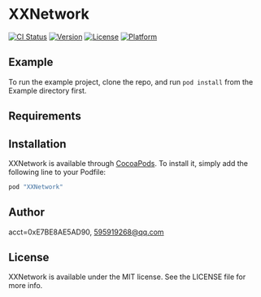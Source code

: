 # XXNetwork

[![CI Status](http://img.shields.io/travis/acct<blob>=0xE7BE8AE5AD90/XXNetwork.svg?style=flat)](https://travis-ci.org/acct<blob>=0xE7BE8AE5AD90/XXNetwork)
[![Version](https://img.shields.io/cocoapods/v/XXNetwork.svg?style=flat)](http://cocoapods.org/pods/XXNetwork)
[![License](https://img.shields.io/cocoapods/l/XXNetwork.svg?style=flat)](http://cocoapods.org/pods/XXNetwork)
[![Platform](https://img.shields.io/cocoapods/p/XXNetwork.svg?style=flat)](http://cocoapods.org/pods/XXNetwork)

## Example

To run the example project, clone the repo, and run `pod install` from the Example directory first.

## Requirements

## Installation

XXNetwork is available through [CocoaPods](http://cocoapods.org). To install
it, simply add the following line to your Podfile:

```ruby
pod "XXNetwork"
```

## Author

acct<blob>=0xE7BE8AE5AD90, 595919268@qq.com

## License

XXNetwork is available under the MIT license. See the LICENSE file for more info.
